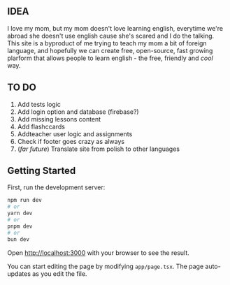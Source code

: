 ## IDEA

I love my mom, but my mom doesn't love learning english, everytime we're abroad
she doesn't use english cause she's scared and I do the talking. 
This site is a byproduct of me trying to teach my mom a bit of foreign language, and hopefully we can create free, open-source, fast growing plarform that allows people to learn english - the free, friendly and *cool* way.

## TO DO

1. Add tests logic
2. Add login option and database (firebase?)
3. Add missing lessons content 
4. Add flashccards
5. Addteacher user logic and assignments
6. Check if footer goes crazy as always
7. (*far future*) Translate site from polish to other languages

## Getting Started

First, run the development server:

```bash
npm run dev
# or
yarn dev
# or
pnpm dev
# or
bun dev
```

Open [http://localhost:3000](http://localhost:3000) with your browser to see the result.

You can start editing the page by modifying `app/page.tsx`. The page auto-updates as you edit the file.

